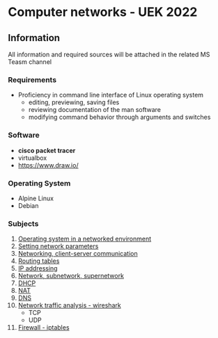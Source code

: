 # Computer networks - UEK 2022

## Information

All information and required sources will be attached in the related MS Teasm channel 

### Requirements

  * Proficiency in command line interface of Linux operating system
    * editing, previewing, saving files
    * reviewing documentation of the man software
    * modifying command behavior through arguments and switches

### Software

  * **cisco packet tracer**
  * virtualbox
  * https://www.draw.io/


### Operating System

 * Alpine Linux
 * Debian

### Subjects

1. [Operating system in a networked environment](01-os-network/os.md)
2. [Setting network parameters](02-cwiczenia/network-properties.md)
3. [Networking, client-server communication](#)
4. [Routing tables](#)
5. [IP addressing](#)
6. [Network, subnetwork, supernetwork](#)
7. [DHCP](#)
8. [NAT](#)
9. [DNS](#)
10. [Network traffic analysis - wireshark](#)
    * TCP
    * UDP
11. [Firewall - iptables](#)

